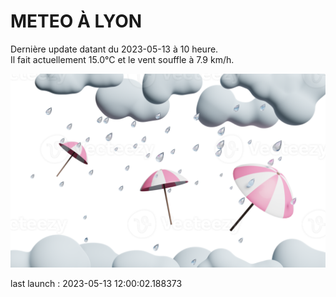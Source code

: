 # METEO À LYON

Dernière update datant du 2023-05-13 à 10 heure.  
Il fait actuellement 15.0°C et le vent souffle à 7.9 km/h.      

![](./.github/rain.png)

last launch : 2023-05-13 12:00:02.188373
